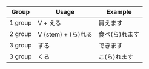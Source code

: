 |Group|Usage|Example|
|-|-|-|
|1 group|V + える|買えます|
|2 group|V (stem) + (ら)れる|食べ(ら)れます|
|3 group|する|できます|
|3 group|くる|こ(ら)れます|